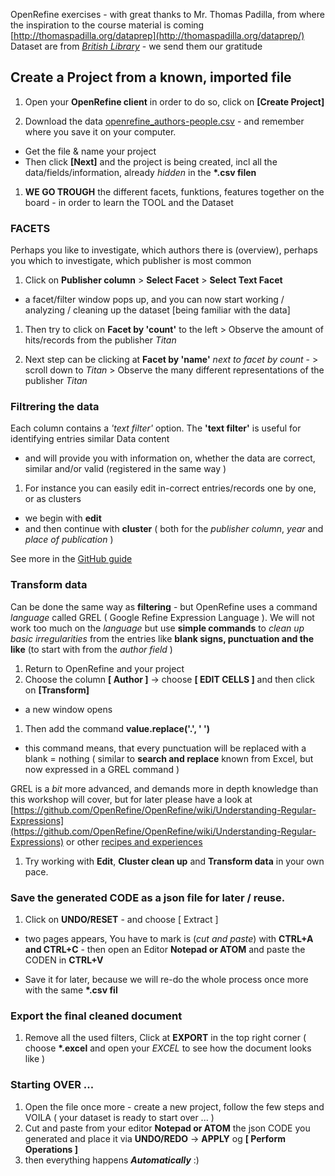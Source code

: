 OpenRefine exercises - with great thanks to Mr. Thomas Padilla, from where the inspiration to the  course material is coming
[http://thomaspadilla.org/dataprep](http://thomaspadilla.org/dataprep/)
Dataset are from [*British Library*](http://www.thomaspadilla.org/data/dataprep/Readme.txt) - we send them our gratitude

## Create a Project from a known, imported file
1. Open your **OpenRefine client** in order to do so, click on **[Create Project]**

1. Download the data [openrefine_authors-people.csv](../Dataset/openrefine_authors-people.csv) - and remember where you save it on your computer.
- Get the file & name your project
- Then click **[Next]** and the project is being created, incl all the data/fields/information, already *hidden* in the __*.csv filen__

1. **WE GO TROUGH** the different facets, funktions, features together on the board - in order to learn the TOOL and the Dataset

### FACETS

Perhaps you like to investigate, which authors there is (overview), perhaps you which to investigate, which publisher is most common

1. Click on **Publisher column** > **Select Facet** > **Select Text Facet**
- a facet/filter window pops up, and you can now start working / analyzing / cleaning up the dataset [being familiar with the data]

1. Then try to click on **Facet by 'count'** to the left > Observe the amount of hits/records from the publisher *Titan*

1. Next step can be clicking at **Facet by 'name'** *next to facet by count* - > scroll down to *Titan* > Observe the many different representations of the publisher *Titan*


### Filtrering the data

Each column contains a *'text filter'* option. The **'text filter'** is useful for identifying entries similar Data content
- and will provide you with information on, whether the data are correct, similar and/or valid (registered in the same way )

1. For instance you can easily edit in-correct entries/records one by one, or as clusters

- we begin with **edit**
- and then continue with **cluster**
( both for the *publisher column*, *year* and *place of publication* )

See more in the [GitHub guide](https://github.com/OpenRefine/OpenRefine/wiki/Clustering-In-Depth)

### Transform data

Can be done the same way as **filtering** - but OpenRefine uses a command *language* called GREL ( Google Refine Expression Language ).
We will not work too much on the *language* but use **simple commands** to *clean up basic irregularities* from the entries like __blank signs, punctuation and the like__ (to start with from the *author field* )

1. Return to OpenRefine and your project
1. Choose the column __[ Author ]__ -> choose __[ EDIT CELLS ]__ and then click on __[Transform]__
- a new window opens
1. Then add the command **value.replace('.', ' ')**
- this command means, that every punctuation will be replaced with a blank = nothing ( similar to **search and replace** known from Excel, but now expressed in a GREL command )

GREL is a *bit* more advanced, and demands more in depth knowledge than this workshop will cover, but for later please have a look at [https://github.com/OpenRefine/OpenRefine/wiki/Understanding-Regular-Expressions](https://github.com/OpenRefine/OpenRefine/wiki/Understanding-Regular-Expressions)
or other [recipes and experiences](https://github.com/OpenRefine/OpenRefine/wiki/Recipes)

1. Try working with __Edit__, __Cluster clean up__ and __Transform data__ in your own pace.

### Save the generated **CODE** as a json file for later / reuse.

1. Click on __UNDO/RESET__ - and choose [ Extract ]
- two pages appears, You have to mark is (*cut and paste*) with __CTRL+A and CTRL+C__ - then open an Editor __Notepad or ATOM__ and paste the CODEN in __CTRL+V__

- Save it for later, because we will re-do the whole process once more with the same __*.csv fil__


### Export the final **cleaned** document

1. Remove all the used filters, Click at **EXPORT** in the top right corner ( choose __*.excel__ and open your *EXCEL* to see how the document looks like )


### Starting OVER ...

1. Open the file once more - create a new project, follow the few steps and VOILA ( your dataset is ready to start over ... )
1. Cut and paste from your editor __Notepad or ATOM__ the json CODE you generated and place it via __UNDO/REDO__ -> __APPLY__ og __[ Perform Operations ]__
1. then everything happens __*Automatically*__ :)
